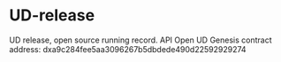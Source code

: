# UD-release
UD release, open source running record. API
Open UD Genesis contract address: dxa9c284fee5aa3096267b5dbdede490d22592929274
